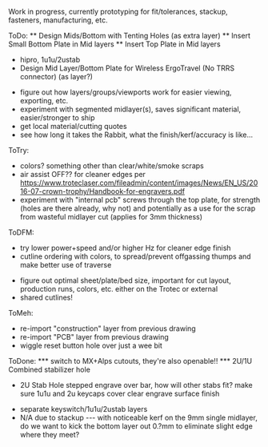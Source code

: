 Work in progress, currently prototyping for fit/tolerances, stackup, fasteners, manufacturing, etc.

ToDo:
** Design Mids/Bottom with Tenting Holes (as extra layer)
** Insert Small Bottom Plate in Mid layers
** Insert Top Plate in Mid layers
* hipro, 1u1u/2ustab
* Design Mid Layer/Bottom Plate for Wireless ErgoTravel (No TRRS connector) (as layer?)
- figure out how layers/groups/viewports work for easier viewing, exporting, etc.
- experiment with segmented midlayer(s), saves significant material, easier/stronger to ship
- get local material/cutting quotes
- see how long it takes the Rabbit, what the finish/kerf/accuracy is like...

ToTry:
- colors? something other than clear/white/smoke scraps
- air assist OFF?? for cleaner edges per https://www.troteclaser.com/fileadmin/content/images/News/EN_US/2016-07-crown-trophy/Handbook-for-engravers.pdf
- experiment with "internal pcb" screws through the top plate, for strength (holes are there already, why not) and potentially as a use for the scrap from wasteful midlayer cut (applies for 3mm thickness)

ToDFM:
* try lower power+speed and/or higher Hz for cleaner edge finish
* cutline ordering with colors, to spread/prevent offgassing thumps and make better use of traverse
- figure out optimal sheet/plate/bed size, important for cut layout, production runs, colors, etc. either on the Trotec or external
- shared cutlines!

ToMeh:
- re-import "construction" layer from previous drawing
- re-import "PCB" layer from previous drawing
- wiggle reset button hole over just a wee bit

ToDone:
*** switch to MX+Alps cutouts, they're also openable!!
*** 2U/1U Combined stabilizer hole
* 2U Stab Hole stepped engrave over bar, how will other stabs fit? make sure 1u1u and 2u keycaps cover clear engrave surface finish
- separate keyswitch/1u1u/2ustab layers
- N/A due to stackup --- with noticeable kerf on the 9mm single midlayer, do we want to kick the bottom layer out 0.?mm to eliminate slight edge where they meet?